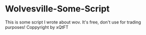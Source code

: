 ﻿# Wolvesville-Some-Script
This is some script I wrote about wov. 
It's free, don't use for trading purposes!
Coppyright by xQtFT
